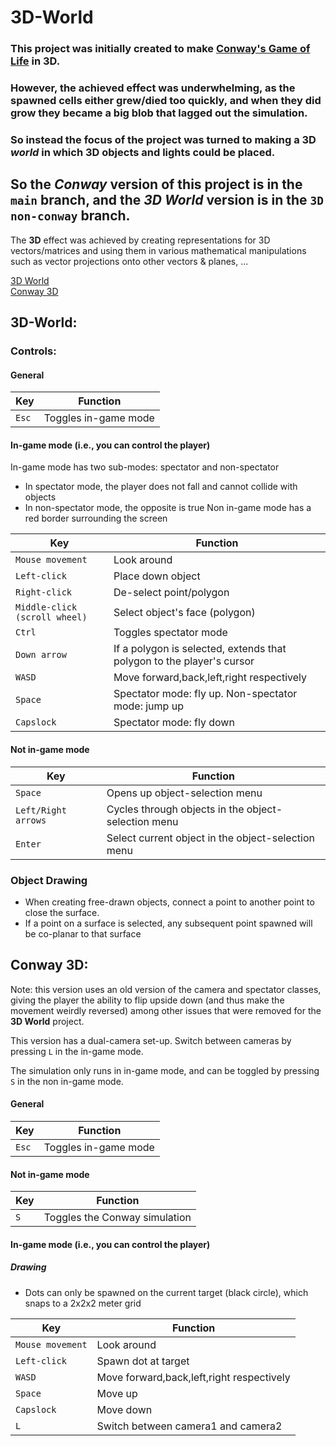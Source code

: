 # 3D-World

### This project was initially created to make [Conway's Game of Life](https://en.wikipedia.org/wiki/Conway's_Game_of_Life "Wikipedia") in **3D**.
### However, the achieved effect was underwhelming, as the spawned cells either grew/died too quickly, and when they did grow they became  a big blob that lagged out the simulation.
### So instead the focus of the project was turned to making a 3D **_world_** in which 3D objects and lights could be placed.

## So the _Conway_ version of this project is in the `main` branch, and the _3D World_ version is in the `3D non-conway` branch.

The **3D** effect was achieved by creating representations for 3D vectors/matrices and using them in various mathematical manipulations such as vector projections onto other vectors & planes, ...

[3D World](#3d-world)  
[Conway 3D](#conway-3d)

## 3D-World:
### Controls:

#### General
Key | Function
--- | ---
`Esc` | Toggles in-game mode

#### In-game mode (i.e., you can control the player)
  In-game mode has two sub-modes: spectator and non-spectator
   - In spectator mode, the player does not fall and cannot collide with objects
   - In non-spectator mode, the opposite is true
  Non in-game mode has a red border surrounding the screen
   
Key | Function
--- | ---
`Mouse movement` | Look around
`Left-click` | Place down object
`Right-click` | De-select point/polygon
`Middle-click (scroll wheel)` | Select object's face (polygon)
`Ctrl` | Toggles spectator mode
`Down arrow` | If a polygon is selected, extends that polygon to the player's cursor 
`WASD` | Move forward,back,left,right respectively
`Space` | Spectator mode: fly up. Non-spectator mode: jump up
`Capslock` | Spectator mode: fly down

#### Not in-game mode
Key | Function
--- | ---
`Space` | Opens up object-selection menu
`Left/Right arrows` | Cycles through objects in the object-selection menu
`Enter` | Select current object in the object-selection menu

### Object Drawing
- When creating free-drawn objects, connect a point to another point to close the surface.
- If a point on a surface is selected, any subsequent point spawned will be co-planar to that surface

## Conway 3D:
Note: this version uses an old version of the camera and spectator classes, giving the player the ability to flip upside down (and thus make the movement weirdly reversed) among other issues that were removed for the **3D World** project.

This version has a dual-camera set-up. Switch between cameras by pressing `L` in the in-game mode.

The simulation only runs in in-game mode, and can be toggled by pressing `S` in the non in-game mode.

#### General
Key | Function
--- | ---
`Esc` | Toggles in-game mode

#### Not in-game mode
Key | Function
--- | ---
`S` | Toggles the Conway simulation

#### In-game mode (i.e., you can control the player)

##### Drawing
- Dots can only be spawned on the current target (black circle), which snaps to a 2x2x2 meter grid

Key | Function
--- | ---
`Mouse movement` | Look around
`Left-click` | Spawn dot at target
`WASD` | Move forward,back,left,right respectively
`Space` | Move up
`Capslock` | Move down
`L` | Switch between camera1 and camera2
